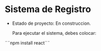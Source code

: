 <h1> Sistema de Registro</h1> 

- Estado de proyecto: En construccion.

  Para ejecutar el sistema, debes colocar:

¨¨npm install react¨¨
